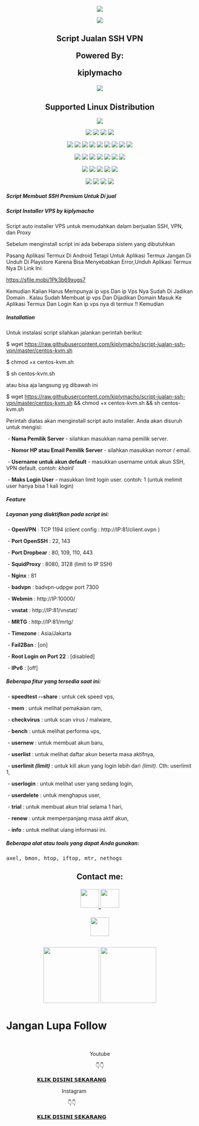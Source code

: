 <p align="center">
<img src="https://readme-typing-svg.herokuapp.com?color=%2336BCF7&center=true&vCenter=true&lines=Channel+YouTube+@km7ujuh" />
</p>
<p align="center">
<img src="https://readme-typing-svg.herokuapp.com?color=%2336BCF7&center=true&vCenter=true&lines=K+I+P+L+Y+M+A+C+H+O" />
</p>
<h2 align="center">
Script Jualan SSH VPN

Powered By:

kiplymacho

<img src="https://img.shields.io/badge/Version-1.0.0-blue.svg"></h2>

</p> 

<h2 align="center"> Supported Linux Distribution</h2>
<p align="center"><img src="https://d33wubrfki0l68.cloudfront.net/5911c43be3b1da526ed609e9c55783d9d0f6b066/9858b/assets/img/debian-ubuntu-hover.png"></p> 
<p align="center"><img src="https://img.shields.io/static/v1?style=for-the-badge&logo=debian&label=Debian%209&message=Stretch&color=purple"> <img src="https://img.shields.io/static/v1?style=for-the-badge&logo=debian&label=Debian%2010&message=Buster&color=purple">  <img src="https://img.shields.io/static/v1?style=for-the-badge&logo=ubuntu&label=Ubuntu%2018&message=Lts&color=red"> <img src="https://img.shields.io/static/v1?style=for-the-badge&logo=ubuntu&label=Ubuntu%2020&message=Lts&color=red">
</p>

<p align="center"><img src="https://img.shields.io/badge/Service-SSH_Over_Websocket-success.svg">  <img src="https://img.shields.io/badge/Service-OpenVPN_Over_Websocket-success.svg">  <img src="https://img.shields.io/badge/Service-SSH_Over_DNS-success.svg">  <img src="https://img.shields.io/badge/Service-SSLH-success.svg">  <img src="https://img.shields.io/badge/Service-Stunnel5-success.svg">  <img src= "https://img.shields.io/badge/Service-OHP_Open_Http_Puncher-success.svg">  <img src= "https://img.shields.io/badge/Service-SSTP_VPN-success.svg">  <img src= "https://img.shields.io/badge/Service-L2TP_VPN-success.svg">  <img src= "https://img.shields.io/badge/Service-PPTP_VPN-success.svg">
<p align="center"><img src="https://img.shields.io/badge/Service-SSH_OpenSSH-success.svg">  <img src="https://img.shields.io/badge/Service-SSH_Dropbear-success.svg">  <img src="https://img.shields.io/badge/Service-BadVPN-success.svg">  <img src="https://img.shields.io/badge/Service-OpenVPN-success.svg">  <img src="https://img.shields.io/badge/Service-Squid3-success.svg">  <img   src="https://img.shields.io/badge/Service-Webmin-success.svg">  <img src="https://img.shields.io/badge/Service-SlowDns-success.svg">  <p align="center"><img src="https://img.shields.io/badge/Service-XRAY-success.svg">  <img src="https://img.shields.io/badge/Service-XRAY_Websocket_TLS-success.svg">  <img src="https://img.shields.io/badge/Service-XRAY_VLESS_VMESS-success.svg">  <img src="https://img.shields.io/badge/Service-XRAY_gRPC_VLESS_VMESS-success.svg">  <img src="https://img.shields.io/badge/Service-XRAY_TROJAN-success.svg">  <p align="center"><img src="https://img.shields.io/badge/Service-SSR-success.svg">  <img src="https://img.shields.io/badge/Service-Trojan_Go-success.svg">  <img src="https://img.shields.io/badge/Service-WireGuard-success.svg">  <img src= "https://img.shields.io/badge/Service-Shadowsocks-success.svg">

##### Script Membuat SSH Premium Untuk Di jual

##### Script Installer VPS by kiplymacho

Script auto installer VPS untuk memudahkan dalam berjualan SSH, VPN, dan Proxy

Sebelum menginstall script ini ada beberapa sistem yang dibutuhkan 

Pasang Aplikasi Termux Di Android Tetapi Untuk Aplikasi Termux Jangan Di Unduh Di Playstore Karena Bisa Menyebabkan Error,Unduh Aplikasi Termux Nya Di Link Ini:

https://sfile.mobi/1Pk3b69xugs7

Kemudian Kalian Harus Mempunyai ip vps Dan ip Vps Nya Sudah Di Jadikan Domain . Kalau Sudah Membuat ip vps Dan Dijadikan Domain Masuk Ke Aplikasi Termux Dan Login Kan ip vps nya di termux !! Kemudian 

##### Installation

Untuk instalasi script silahkan jalankan perintah berikut:

$ wget https://raw.githubusercontent.com/kiplymacho/script-jualan-ssh-vpn/master/centos-kvm.sh

$ chmod +x centos-kvm.sh

$ sh centos-kvm.sh

atau bisa aja langsung yg dibawah ini

$ wget https://raw.githubusercontent.com/kiplymacho/script-jualan-ssh-vpn/master/centos-kvm.sh && chmod +x centos-kvm.sh && sh centos-kvm.sh

Perintah diatas akan menginstall script auto installer. Anda akan disuruh untuk mengisi:


 - **Nama Pemilik Server** - silahkan masukkan nama pemilik server.

 - **Nomor HP atau Email Pemilik Server** - silahkan masukkan nomor / email.

 - **Username untuk akun default** - masukkan username untuk akun SSH, VPN default. contoh: *khairil*

 - **Maks Login User** - masukkan limit login user. contoh: 1 (untuk melimit user hanya bisa 1 kali login)


##### Feature


##### Layanan yang diaktifkan pada script ini:


 - **OpenVPN** : TCP 1194 (client config : http://IP:81/client.ovpn )

 - **Port OpenSSH** : 22, 143

 - **Port Dropbear** : 80, 109, 110, 443

 - **SquidProxy** : 8080, 3128 (limit to IP SSH)

 - **Nginx** : 81

 - **badvpn** : badvpn-udpgw port 7300

 - **Webmin** : http://IP:10000/

 - **vnstat** : http://IP:81/vnstat/

 - **MRTG** : http://IP:81/mrtg/

 - **Timezone** : Asia/Jakarta

 - **Fail2Ban** : [on]

 - **Root Login on Port 22** : [disabled]

 - **IPv6** : [off]


##### Beberapa fitur yang tersedia saat ini:


 - **speedtest --share** : untuk cek speed vps,

 - **mem** : untuk melihat pemakaian ram,

 - **checkvirus** : untuk scan virus / malware,

 - **bench** : untuk melihat performa vps,

 - **usernew** : untuk membuat akun baru,

 - **userlist** : untuk melihat daftar akun beserta masa aktifnya,

 - **userlimit *(limit)*** : untuk kill akun yang login lebih dari *(limit)*. Cth: userlimit 1,

 - **userlogin** : untuk melihat user yang sedang login,

 - **userdelete** : untuk menghapus user,

 - **trial** : untuk membuat akun trial selama 1 hari,

 - **renew** : untuk memperpanjang masa aktif akun,

 - **info** : untuk melihat ulang informasi ini.


##### Beberapa alat atau tools yang dapat Anda gunakan:

<pre>axel, bmon, htop, iftop, mtr, nethogs</pre>

</p>
<div height='45' align="center">
<h2>Contact me: <br>
</p>
  
<a href="https://github.com/kiplymacho"> <img src="https://cdn.jsdelivr.net/npm/simple-icons@3.0.1/icons/github.svg" height='50'> </a>
<a href="https://facebook.com/kiplymachobanjar"> <img src="https://cdn.jsdelivr.net/npm/simple-icons@3.0.1/icons/facebook.svg" height='50'> </a>
  
<a href="https://paypal.me/kiplymacho"> <img src="https://cdn.trakteer.id/images/embed/trbtn-red-6.png" height='50'> </a>
</h2>
</div>
<h2 align="center">
<img height=150 src="https://github-readme-stats.vercel.app/api/top-langs/?username=kiplymacho&layout=compact&theme=dark">
<img height=150 src="https://github-readme-stats.vercel.app/api?username=kiplymacho&count_private=true&show_icons=true&theme=dark">
<h2 align="center">

# Jangan Lupa Follow

<p align="center">

  &nbsp;</p><p align="center">Youtube</p><p align="center"><span style="text-align: left;">👇👇</span></p>

  <p style="text-align: left;">&nbsp; &nbsp; &nbsp; &nbsp; &nbsp; &nbsp; &nbsp; &nbsp; &nbsp; &nbsp; &nbsp;<a href="http://www.youtube.com/@km7ujuh">𝗞𝗟𝗜𝗞 𝗗𝗜𝗦𝗜𝗡𝗜 𝗦𝗘𝗞𝗔𝗥𝗔𝗡𝗚 </a></p><p style="text-align: left;">&nbsp; &nbsp; &nbsp; &nbsp; &nbsp; &nbsp; &nbsp; &nbsp; &nbsp; &nbsp; &nbsp; &nbsp; &nbsp; &nbsp; &nbsp; &nbsp; &nbsp; &nbsp; &nbsp; Instagram</p><p style="text-align: left;">&nbsp; &nbsp; &nbsp; &nbsp; &nbsp; &nbsp; &nbsp; &nbsp; &nbsp; &nbsp; &nbsp; &nbsp; &nbsp; &nbsp; &nbsp; &nbsp; &nbsp; &nbsp; &nbsp; &nbsp; &nbsp; 👇👇&nbsp;</p>

   <p style="text-align: left;">&nbsp; &nbsp; &nbsp; &nbsp; &nbsp; &nbsp; &nbsp; &nbsp; &nbsp; &nbsp; &nbsp;<a href="http://www.instagram.com/kiplymacho">𝗞𝗟𝗜𝗞 𝗗𝗜𝗦𝗜𝗡𝗜 𝗦𝗘𝗞𝗔𝗥𝗔𝗡𝗚 </a></p><p></p>
